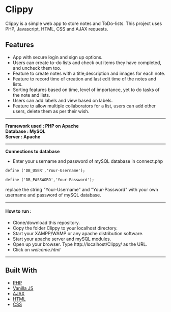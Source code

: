 # Clippy

Clippy is a simple web app to store notes and ToDo-lists.
This project uses PHP, Javascript, HTML, CSS and AJAX requests.

## Features 

* App with secure login and sign up options.
* Users can create to-do lists and check out items they have completed, and uncheck them too.
* Feature to create notes with a title,description and images for each note.
* Feature to record time of creation and last edit time of the notes and lists.
* Sorting features based on time, level of importance, yet to do tasks of the note and lists.
* Users can add labels and view based on labels.
* Feature to allow multiple collaborators for a list, users can add other users, delete them as per their wish.

----

**Framework used : PHP on Apache**  
**Database 	 : MySQL**  
**Server	 : Apache** 

----

**Connections to database**
* Enter your username and password of mySQL database in connect.php
```html
define ('DB_USER','Your-Username');
```
```html
define ('DB_PASSWORD','Your-Password');
```
replace the string "Your-Username" and "Your-Password" with your own username and password of mySQL database.

----

#### How to run :

* Clone/download this repository.
* Copy the folder Clippy to your localhost directory.
* Start your XAMPP/WAMP or any apache distribution software.
* Start your apache server and mySQL modules.
* Open up your browser. Type http://localhost/Clippy/ as the URL.
* Click on *welcome.html*

----

## Built With

* [PHP](http://php.net/)
* [Vanilla JS](http://vanilla-js.com/)
* [AJAX](https://developer.mozilla.org/en-US/docs/Web/Guide/AJAX)
* [HTML](https://www.w3.org/html/)
* [CSS](https://www.w3.org/Style/CSS/)